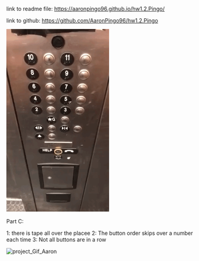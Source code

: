 


link to readme file: https://aaronpingo96.github.io/hw1.2.Pingo/

link to github: https://github.com/AaronPingo96/hw1.2.Pingo

![Elevator_Gif_Aaron](https://github.com/AaronPingo96/Human-Computer-Interaction/blob/master/hw1.elevator.gif)



Part C:

1: there is tape all over the placee 
2: The button order skips over a number each time
3: Not all buttons are in a row



![project_Gif_Aaron](https://github.com/AaronPingo96/hw1.2.Pingo/blob/master/hw1.2.Pingo.gif)




